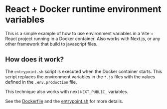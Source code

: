 # React + Docker runtime environment variables

This is a simple example of how to use environment variables in a Vite + React project running in a Docker container.
Also works with Next.js, or any other framework that build to javascript files.

## How does it work?

The `entrypoint.sh` script is executed when the Docker container starts. This script replaces the environment variables in the `*.js` files with the values defined in the `.env.production` file.

This technique also works with next `NEXT_PUBLIC_` variables.

See the [Dockerfile](Dockerfile) and the [entrypoint.sh](entrypoint.sh) for more details.
